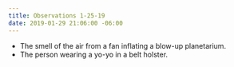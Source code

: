 ```yaml
---
title: Observations 1-25-19
date: 2019-01-29 21:06:00 -06:00
---
```


- The smell of the air from a fan inflating a blow-up planetarium.
- The person wearing a yo-yo in a belt holster.
